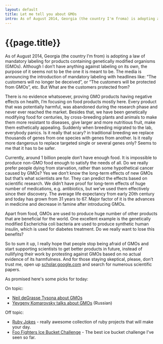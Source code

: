 ```yaml
---
layout: default
title: Let me tell you about GMOs
intro: As of August 2014, Georgia (the country I'm froma) is adopting a law of mandatory labelling for products containing genetically modified organisms (GMOs). Although I don't have anything against labelling on its own, the purpose of it seems not to be the one it is meant to be. The media is announcing the introduction of mandatory labelling with headlines like&#58 "The customers will no longer be decieved", or "The customers will be protected from GMOs", etc. But What are the customers protected from?
---
```

{{page.title}}
=====================

As of August 2014, Georgia (the country I’m from) is adopting a law of mandatory labeling for products containing genetically modified organisms (GMOs). Although I don’t have anything against labeling on its own, the purpose of it seems not to be the one it is meant to be. The media is announcing the introduction of mandatory labeling with headlines like: “The customers will no longer be deceived”, or “The customers will be protected from GMOs”, etc. But What are the customers protected from?

There is no evidence whatsoever, proving GMO products having negative effects on health, I’m focusing on food products mostly here. Every product that was potentially harmful, was abandoned during the research phase and never ever reached the market. Besides that, we have been genetically modifying food for centuries, by cross-breeding plants and animals to make them more resistant to diseases, give larger and more nutritious fruit, make them esthetically appealing. Suddenly when breeding migrated to the lab, everybody panics. Is it really that scary? in traditional breeding we replace thousands of genes from one species with genes from another. Is it really more dangerous to replace targeted single or several genes only? Seems to me that it has to be safer.

Currently, around 1 billion people don’t have enough food. It is impossible to produce non-GMO food enough to satisfy the needs of all. Do we really prefer people dying from starvation, rather than some hypothetical cancer caused by GMOs? Yes we don’t know the long-term effects of new GMOs but that’s what scientists are for. They can predict the effects based on scientific research. We didn’t have proof for long-term effects of huge number of medications, e.g. antibiotics, but we’ve used them effectively since their discovery. The average life expectancy from early 20th century and today has grown from 31 years to 67. Major factor of it is the advances in medicine and decrease in famine after introducing GMOs.

Apart from food, GMOs are used to produce huge number of other products that are beneficial for the world. One excellent example is the genetically modified Escherichia coli bacteria are used to produce synthetic human insulin, which is used for diabetes treatment. Do we really want to lose this benefits?

So to sum it up, I really hope that people stop being afraid of GMOs and start supporting scientists to get better products in future, instead of nullifying their work by protesting against GMOs based on no actual evidence of its harmfulness. And for those staying skeptical, please, don’t trust me, open up [scholar.google.com](http://scholar.google.com) and search for numerous scientific papers.

As promised here's some picks for today:

On topic:

- [Neil deGrasse Tysona about GMOs](https://www.youtube.com/watch?v=1ecT2CaL7NA)
- [Yevgeny Komarovsky talks about GMOs](https://www.youtube.com/watch?v=31n8QYxkIKE) (Russian)

Off topic:

- [Ruby Jokes](https://github.com/ruby-jokes) - really awesome collection of ruby projects that will make your day.
- [Foo Fighters Ice Bucket Challenge](https://www.youtube.com/watch?v=XLZOjLv0_6k) - The best ice bucket challenge I've seen so far.